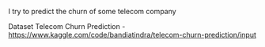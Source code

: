 I try to predict the churn of some telecom company

Dataset Telecom Churn Prediction - https://www.kaggle.com/code/bandiatindra/telecom-churn-prediction/input
